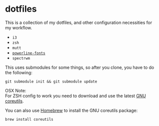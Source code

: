 dotfiles
========

This is a collection of my dotfiles, and other configuration necessities for my workflow.

* `i3`
* `zsh`
* `mutt`
* [`powerline-fonts`](https://github.com/powerline/fonts) 
* `spectrwm` 


This uses submodules for some things, so after you clone, you have to do the following:

`git submodule init && git submodule update`

OSX Note:  
For ZSH config to work you need to download and use the latest [GNU coreutils](http://www.gnu.org/software/coreutils/).

You can also use [Homebrew](http://brew.sh) to install the GNU coreutils package:

`brew install coreutils`
